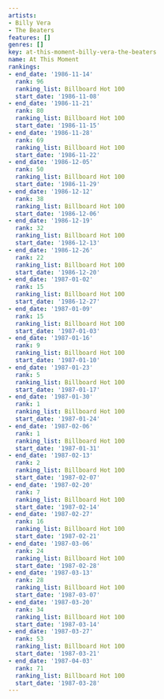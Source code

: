 ```yaml
---
artists:
- Billy Vera
- The Beaters
features: []
genres: []
key: at-this-moment-billy-vera-the-beaters
name: At This Moment
rankings:
- end_date: '1986-11-14'
  rank: 96
  ranking_list: Billboard Hot 100
  start_date: '1986-11-08'
- end_date: '1986-11-21'
  rank: 80
  ranking_list: Billboard Hot 100
  start_date: '1986-11-15'
- end_date: '1986-11-28'
  rank: 69
  ranking_list: Billboard Hot 100
  start_date: '1986-11-22'
- end_date: '1986-12-05'
  rank: 50
  ranking_list: Billboard Hot 100
  start_date: '1986-11-29'
- end_date: '1986-12-12'
  rank: 38
  ranking_list: Billboard Hot 100
  start_date: '1986-12-06'
- end_date: '1986-12-19'
  rank: 32
  ranking_list: Billboard Hot 100
  start_date: '1986-12-13'
- end_date: '1986-12-26'
  rank: 22
  ranking_list: Billboard Hot 100
  start_date: '1986-12-20'
- end_date: '1987-01-02'
  rank: 15
  ranking_list: Billboard Hot 100
  start_date: '1986-12-27'
- end_date: '1987-01-09'
  rank: 15
  ranking_list: Billboard Hot 100
  start_date: '1987-01-03'
- end_date: '1987-01-16'
  rank: 9
  ranking_list: Billboard Hot 100
  start_date: '1987-01-10'
- end_date: '1987-01-23'
  rank: 5
  ranking_list: Billboard Hot 100
  start_date: '1987-01-17'
- end_date: '1987-01-30'
  rank: 1
  ranking_list: Billboard Hot 100
  start_date: '1987-01-24'
- end_date: '1987-02-06'
  rank: 1
  ranking_list: Billboard Hot 100
  start_date: '1987-01-31'
- end_date: '1987-02-13'
  rank: 2
  ranking_list: Billboard Hot 100
  start_date: '1987-02-07'
- end_date: '1987-02-20'
  rank: 7
  ranking_list: Billboard Hot 100
  start_date: '1987-02-14'
- end_date: '1987-02-27'
  rank: 16
  ranking_list: Billboard Hot 100
  start_date: '1987-02-21'
- end_date: '1987-03-06'
  rank: 24
  ranking_list: Billboard Hot 100
  start_date: '1987-02-28'
- end_date: '1987-03-13'
  rank: 28
  ranking_list: Billboard Hot 100
  start_date: '1987-03-07'
- end_date: '1987-03-20'
  rank: 34
  ranking_list: Billboard Hot 100
  start_date: '1987-03-14'
- end_date: '1987-03-27'
  rank: 53
  ranking_list: Billboard Hot 100
  start_date: '1987-03-21'
- end_date: '1987-04-03'
  rank: 71
  ranking_list: Billboard Hot 100
  start_date: '1987-03-28'
---
```


